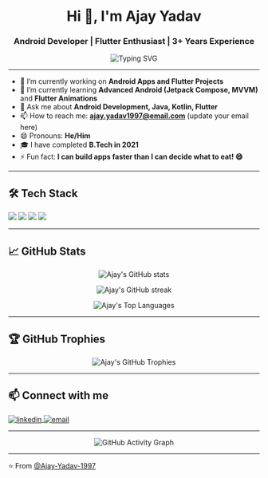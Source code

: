 <h1 align="center">Hi 👋, I'm Ajay Yadav</h1>
<h3 align="center">Android Developer | Flutter Enthusiast | 3+ Years Experience</h3>

<p align="center">
  <img src="https://readme-typing-svg.demolab.com?font=Fira+Code&weight=500&size=24&duration=4000&pause=1000&center=true&vCenter=true&width=435&lines=Android+Developer;Flutter+Developer;Love+to+Build+Apps+%F0%9F%9A%80" alt="Typing SVG" />
</p>

---

- 🔭 I’m currently working on **Android Apps and Flutter Projects**
- 🌱 I’m currently learning **Advanced Android (Jetpack Compose, MVVM)** and **Flutter Animations**
- 💬 Ask me about **Android Development, Java, Kotlin, Flutter**
- 📫 How to reach me: **ajay.yadav1997@email.com** (update your email here)
- 😄 Pronouns: **He/Him**
- 🎓 I have completed **B.Tech in 2021**
- ⚡ Fun fact: **I can build apps faster than I can decide what to eat! 😄**

---

## 🛠️ Tech Stack

<p align="left">
  <img src="https://img.shields.io/badge/Java-ED8B00?style=for-the-badge&logo=java&logoColor=white"/>
  <img src="https://img.shields.io/badge/Android-3DDC84?style=for-the-badge&logo=android&logoColor=white"/>
  <img src="https://img.shields.io/badge/Flutter-02569B?style=for-the-badge&logo=flutter&logoColor=white"/>
  <img src="https://img.shields.io/badge/Kotlin-0095D5?style=for-the-badge&logo=kotlin&logoColor=white"/>
</p>

---

## 📈 GitHub Stats

<p align="center">
  <img src="https://github-readme-stats.vercel.app/api?username=Ajay-Yadav-1997&show_icons=true&theme=radical" alt="Ajay's GitHub stats" />
</p>

<p align="center">
  <img src="https://github-readme-streak-stats.herokuapp.com/?user=Ajay-Yadav-1997&theme=radical" alt="Ajay's GitHub streak" />
</p>

<p align="center">
  <img src="https://github-readme-stats.vercel.app/api/top-langs/?username=Ajay-Yadav-1997&layout=compact&theme=radical" alt="Ajay's Top Languages" />
</p>

---

## 🏆 GitHub Trophies

<p align="center">
  <img src="https://github-profile-trophy.vercel.app/?username=Ajay-Yadav-1997&theme=radical&row=2&column=3" alt="Ajay's GitHub Trophies" />
</p>

---

## 📫 Connect with me

<p align="left">
  <a href="https://linkedin.com/in/ajay-yadav-1997" target="blank">
    <img align="center" src="https://img.shields.io/badge/-Ajay%20Yadav-0077B5?style=for-the-badge&logo=Linkedin&logoColor=white" alt="linkedin" />
  </a>
  <a href="mailto:ajay.yadav1997@email.com" target="blank">
    <img align="center" src="https://img.shields.io/badge/-Email-D14836?style=for-the-badge&logo=gmail&logoColor=white" alt="email" />
  </a>
</p>

---

<p align="center">
  <img src="https://github-readme-activity-graph.vercel.app/graph?username=Ajay-Yadav-1997&theme=radical" alt="GitHub Activity Graph" />
</p>

---

⭐️ From [@Ajay-Yadav-1997](https://github.com/Ajay-Yadav-1997)

